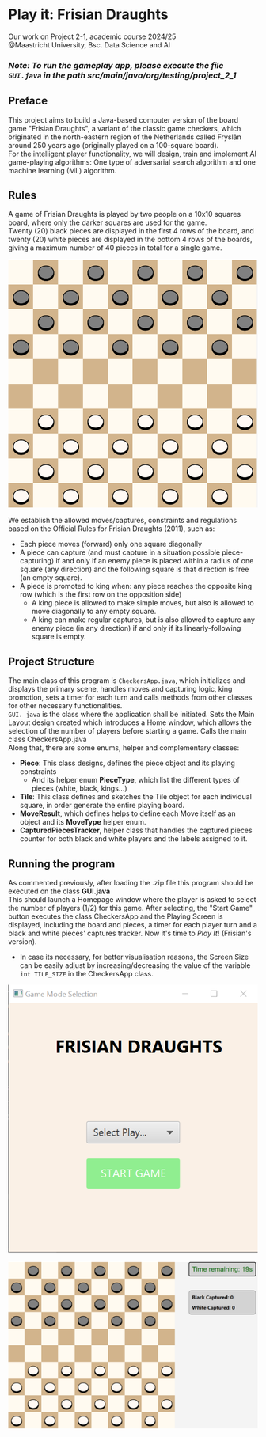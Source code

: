 # Play it: Frisian Draughts

Our work on Project 2-1, academic course 2024/25  
@Maastricht University, Bsc. Data Science and AI

### _Note: To run the gameplay app, please execute the file `GUI.java` in the path src/main/java/org/testing/project_2_1_

## Preface  
This project aims to build a Java-based computer version of the board game
"Frisian Draughts", a variant of the classic game checkers, which originated in the north-eastern region of the Netherlands called Fryslân around 250 years ago (originally played on a 100-square board).  
For the intelligent player functionality, we will design, train and implement AI game-playing algorithms: One type of
adversarial search algorithm and one machine learning (ML) algorithm.  

## Rules  
A game of Frisian Draughts is played by two people on a 10x10 squares board, where only the darker squares are used for the game.  
Twenty (20) black pieces are displayed in the first 4 rows of the board, and twenty (20) white pieces are displayed in the bottom 4 rows of the boards, giving a maximum number of 40 pieces in total for a single game.  

![img1.png](src/main/resources/img1.png)

We establish the allowed moves/captures, constraints and regulations based on the Official Rules for Frisian Draughts (2011), such as:
-   Each piece moves (forward) only one square diagonally
  - A piece can capture (and must capture in a situation possible piece-capturing) if and only if an enemy piece is placed within a radius of one square (any direction) and the following square is that direction is free (an empty square). 
  - A piece is promoted to king when: any piece reaches the opposite king row (which is the first row on the opposition side)
    - A king piece is allowed to make simple moves, but also is allowed to move diagonally to any empty square. 
    - A king can make regular captures, but is also allowed to capture any enemy piece (in any direction) if and only if its linearly-following square is empty.

## Project Structure  
The main class of this program is `CheckersApp.java`, which initializes and displays the primary scene, handles moves and capturing logic, king promotion, sets a timer for each turn and calls methods from other classes for other necessary functionalities.  
`GUI. java` is the class where the application shall be initiated. Sets the Main Layout design created which introduces a Home window, which allows the selection of the number of players before starting a game. Calls the main class CheckersApp.java  
Along that, there are some enums, helper and complementary classes:
- **Piece**: This class designs, defines the piece object and its playing constraints
  - And its helper enum **PieceType**, which list the different types of pieces (white, black, kings...)
- **Tile**: This class defines and sketches the Tile object for each individual square, in order generate the entire playing board.  
- **MoveResult**, which defines helps to define each Move itself as an object and its **MoveType** helper enum.
- **CapturedPiecesTracker**, helper class that handles the captured pieces counter for both black and white players and the labels assigned to it.

## Running the program  
As commented previously, after loading the .zip file this program should be executed on the class **GUI.java**  
This should launch a Homepage window where the player is asked to select the number of players (1/2) for this game. After selecting, the "Start Game" button executes the class CheckersApp and the Playing Screen is displayed, including the board and pieces, a timer for each player turn and a black and white pieces' captures tracker. 
Now it's time to _Play It_! (Frisian's version).
- In case its necessary, for better visualisation reasons, the Screen Size can be easily adjust by increasing/decreasing the value of the variable `int TILE_SIZE` in the CheckersApp class.


![Homepage window: Game Mode selection](src\main\resources\img2.png "img2")

![Gameplay screen: Board, timer and captures counter](src\main\resources\img3.png "img3")